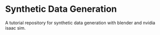 # Synthetic Data Generation

A tutorial repository for synthetic data generation with blender and nvidia isaac sim. 

